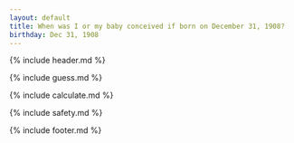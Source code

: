 ```yaml
---
layout: default
title: When was I or my baby conceived if born on December 31, 1908?
birthday: Dec 31, 1908
---
```


{% include header.md %}

{% include guess.md %}

{% include calculate.md %}

{% include safety.md %}

{% include footer.md %}



